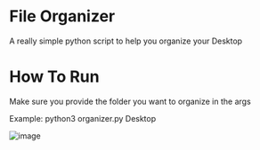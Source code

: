 # File Organizer
A really simple python script to help you organize your Desktop

# How To Run

Make sure you provide the folder you want to organize in the args

Example: 
  python3 organizer.py Desktop
 
![image](https://user-images.githubusercontent.com/120386306/232175239-e01893ee-50c1-4d14-ab74-6fc2ff5189d4.png)
